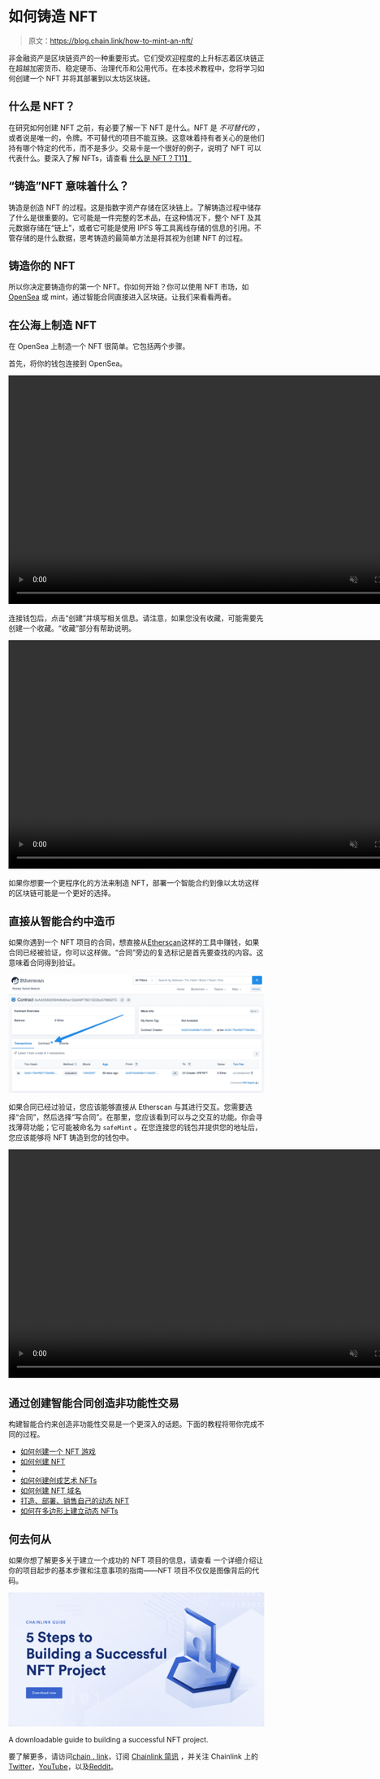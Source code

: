# 如何铸造 NFT

> 原文：<https://blog.chain.link/how-to-mint-an-nft/>

非金融资产是区块链资产的一种重要形式。它们受欢迎程度的上升标志着区块链正在超越加密货币、稳定硬币、治理代币和公用代币。在本技术教程中，您将学习如何创建一个 NFT 并将其部署到以太坊区块链。

## 什么是 NFT？

在研究如何创建 NFT 之前，有必要了解一下 NFT 是什么。NFT 是 *不可替代的* ，或者说是唯一的，令牌。不可替代的项目不能互换。这意味着持有者关心的是他们持有哪个特定的代币，而不是多少。交易卡是一个很好的例子，说明了 NFT 可以代表什么。要深入了解 NFTs，请查看 [什么是 NFT？T11】](https://chain.link/education/nfts)

## “铸造”NFT 意味着什么？

铸造是创造 NFT 的过程。这是指数字资产存储在区块链上。了解铸造过程中储存了什么是很重要的。它可能是一件完整的艺术品，在这种情况下，整个 NFT 及其元数据存储在“链上”，或者它可能是使用 IPFS 等工具离线存储的信息的引用。不管存储的是什么数据，思考铸造的最简单方法是将其视为创建 NFT 的过程。

## **铸造你的 NFT**

所以你决定要铸造你的第一个 NFT。你如何开始？你可以使用 NFT 市场，如 [OpenSea](https://opensea.io) 或 mint，通过智能合同直接进入区块链。让我们来看看两者。

## **在公海上制造 NFT**

在 OpenSea 上制造一个 NFT 很简单。它包括两个步骤。

首先，将你的钱包连接到 OpenSea。

<video autoplay="autoplay" loop="loop" muted="" width="800" height="450"><source src="https://blog.chain.link/wp-content/uploads/2022/07/NFT-1.webm" type="video/webm">T2】</video>

连接钱包后，点击“创建”并填写相关信息。请注意，如果您没有收藏，可能需要先创建一个收藏。“收藏”部分有帮助说明。

<video autoplay="autoplay" loop="loop" muted="" width="800" height="450"><source src="https://blog.chain.link/wp-content/uploads/2022/07/Create-new-NFT.webm" type="video/webm">T2】</video>

如果你想要一个更程序化的方法来制造 NFT，部署一个智能合约到像以太坊这样的区块链可能是一个更好的选择。

## **直接从智能合约中造币**

如果你遇到一个 NFT 项目的合同，想直接从[Etherscan](https://etherscan.io/)这样的工具中赚钱，如果合同已经被验证，你可以这样做。“合同”旁边的复选标记是首先要查找的内容。这意味着合同得到验证。

![Minting an NFT with Etherscan](img/702be95efcf814f099294f9ca5a09337.png)

如果合同已经过验证，您应该能够直接从 Etherscan 与其进行交互。您需要选择“合同”，然后选择“写合同”。在那里，您应该看到可以与之交互的功能。你会寻找薄荷功能；它可能被命名为 `safeMint` 。在您连接您的钱包并提供您的地址后，您应该能够将 NFT 铸造到您的钱包中。

<video autoplay="autoplay" loop="loop" muted="" width="800" height="450"><source src="https://blog.chain.link/wp-content/uploads/2022/07/Minting-an-NFT-to-your-wallet-with-Etherscan.webm" type="video/webm">T2】</video>

## **通过创建智能合同创造非功能性交易**

构建智能合约来创造非功能性交易是一个更深入的话题。下面的教程将带你完成不同的过程。

*   [如何创建一个 NFT 游戏](https://blog.chain.link/how-to-create-an-nft-game/)
*   [如何创建 NFT](https://blog.chain.link/how-to-create-an-nft/)
*   [](https://blog.chain.link/how-to-build-an-nft-marketplace-with-hardhat-and-solidity/)
*   [如何创建创成艺术 NFTs](https://blog.chain.link/how-to-create-generative-art-nfts/)
*   [如何创建 NFT 域名](https://blog.chain.link/how-to-create-nft-domain-names/)
*   [打造、部署、销售自己的动态 NFT](https://blog.chain.link/build-deploy-and-sell-your-own-dynamic-nft/)
*   [如何在多边形上建立动态 NFTs](https://blog.chain.link/how-to-build-dynamic-nfts-on-polygon/)

## **何去何从**

如果你想了解更多关于建立一个成功的 NFT 项目的信息，请查看 一个详细介绍让你的项目起步的基本步骤和注意事项的指南——NFT 项目不仅仅是图像背后的代码。 

[![A clickable link to a guide on how to build a successful NFT project.](img/e3fddcb2a3e50e1a361f25b80c541699.png)](https://chain.link/resources/5-steps-to-building-nft-project)

<figcaption id="caption-attachment-5082" class="wp-caption-text">A downloadable guide to building a successful NFT project.</figcaption>



要了解更多，请访问[chain . link](https://chain.link/)，订阅 [Chainlink 简讯](https://chn.lk/newsletter) ，并关注 Chainlink 上的[Twitter](https://twitter.com/chainlink)，[YouTube](https://www.youtube.com/channel/UCnjkrlqaWEBSnKZQ71gdyFA)，以及[Reddit](https://www.reddit.com/r/Chainlink/)。